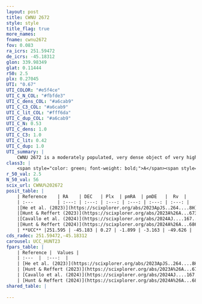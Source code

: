 ```yaml
---
layout: post
title: CWNU 2672
style: style
title_flag: true
more_names: 
fname: cwnu2672
fov: 0.083
ra_icrs: 251.59472
de_icrs: -45.18312
glon: 339.98349
glat: 0.11444
r50: 2.5
plx: 0.27045
UTI: "0.67"
UTI_COLOR: "#e5f4ce"
UTI_C_N_COL: "#fbfde3"
UTI_C_dens_COL: "#a6cab9"
UTI_C_C3_COL: "#a6cab9"
UTI_C_lit_COL: "#fff6da"
UTI_C_dup_COL: "#a6cab9"
UTI_C_N: 0.53
UTI_C_dens: 1.0
UTI_C_C3: 1.0
UTI_C_lit: 0.42
UTI_C_dup: 1.0
UTI_summary: |
    CWNU 2672 is a moderately populated, very dense object of very high C3 quality. It was recently reported in the literature.
class3: |
    <span style="color: green; font-weight: bold;">A</span><span style="color: green; font-weight: bold;">A</span>
r_50_val: 2.5
N_50_val: 56
scix_url: CWNU%202672
posit_table: |
    | Reference    | RA    | DEC   | Plx  | pmRA  | pmDE   |  Rv  |
    | :---         | :---: | :---: | :---: | :---: | :---: | :---: |
    |[He et al. (2023)](https://scixplorer.org/abs/2023ApJS..264....8H) | 251.597 | -45.179 | 0.279 | -1.898 | -3.143 | -55.23 |
    |[Hunt & Reffert (2023)](https://scixplorer.org/abs/2023A%26A...673A.114H) | 251.57 | -45.207 | 0.28 | -1.912 | -3.166 | -39.008 |
    |[Cavallo et al. (2024)](https://scixplorer.org/abs/2024AJ....167...12C) | 251.6 | -45.193 | 0.279 | -- | -- | -- |
    |[Hunt & Reffert (2024)](https://scixplorer.org/abs/2024A%26A...686A..42H) | 251.57 | -45.207 | 0.28 | -1.912 | -3.166 | -39.008 |
    | **UCC** |251.595 | -45.183 | 0.27 | -1.899 | -3.163 | -49.626 | 
cds_radec: 251.59472,-45.18312
carousel: UCC_HUNT23
fpars_table: |
    | Reference |  Values |
    | :---  |  :---:  |
    | [He et al. (2023)](https://scixplorer.org/abs/2023ApJS..264....8H) | `A0=7.6, m-M=12.45, logAge=7.2` |
    | [Hunt & Reffert (2023)](https://scixplorer.org/abs/2023A%26A...673A.114H) | `AV50=6.529, diffAV50=2.713, MOD50=12.52, logAge50=7.248` |
    | [Cavallo et al. (2024)](https://scixplorer.org/abs/2024AJ....167...12C) | `AV50=5.06, dMod50=13.66, logAge50=6.08, [Fe/H]50=0.18` |
    | [Hunt & Reffert (2024)](https://scixplorer.org/abs/2024A%26A...686A..42H) | `MassJ=2482.85` |
shared_table: |
    
---
```


